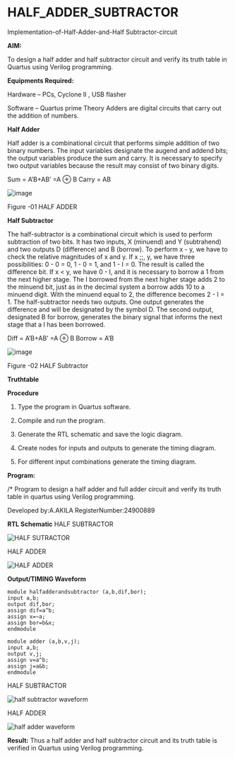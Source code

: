 # HALF_ADDER_SUBTRACTOR

Implementation-of-Half-Adder-and-Half Subtractor-circuit

**AIM:**

To design a half adder and half subtractor circuit and verify its truth table in Quartus using Verilog programming.

**Equipments Required:**

Hardware – PCs, Cyclone II , USB flasher 

Software – Quartus prime Theory Adders are digital circuits that carry out the addition of numbers.

**Half Adder**

Half adder is a combinational circuit that performs simple addition of two binary numbers. The input variables designate the augend and addend bits; the output variables produce the sum and carry. It is necessary to specify two output variables because the result may consist of two binary digits.

Sum = A’B+AB’ =A ⊕ B Carry = AB

![image](https://github.com/naavaneetha/HALF_ADDER_SUBTRACTOR/assets/154305477/bd4a0b2c-cdbc-4184-ab08-81578f121e1f)

Figure -01 HALF ADDER

**Half Subtractor**

The half-subtractor is a combinational circuit which is used to perform subtraction of two bits. It has two inputs, X (minuend) and Y (subtrahend) and two outputs D (difference) and B (borrow). To perform x - y, we have to check the relative magnitudes of x and y. If x ;;, y, we have three possibilities: 0 - 0 = 0, 1 - 0 = 1, and 1 - I = 0. The result is called the difference bit. If x < y, we have 0 - I, and it is necessary to borrow a 1 from the next higher stage. The I borrowed from the next higher stage adds 2 to the minuend bit, just as in the decimal system a borrow adds 10 to a minuend digit. With the minuend equal to 2, the difference becomes 2 - I = 1. The half-subtractor needs two outputs. One output generates the difference and will be designated by the symbol D. The second output, designated B for borrow, generates the binary signal that informs the next stage that a I has been borrowed. 

Diff = A’B+AB’ =A ⊕ B
Borrow = A’B

 ![image](https://github.com/naavaneetha/HALF_ADDER_SUBTRACTOR/assets/154305477/d76b099c-513f-4e7c-843a-e2fd028a531a)

Figure -02 HALF Subtractor

**Truthtable**

**Procedure**

1.	Type the program in Quartus software.

2.	Compile and run the program.

3.	Generate the RTL schematic and save the logic diagram.

4.	Create nodes for inputs and outputs to generate the timing diagram.

5.	For different input combinations generate the timing diagram.


**Program:**

/* Program to design a half adder and full adder circuit and verify its truth table in quartus using Verilog programming.

Developed by:A.AKILA RegisterNumber:24900889

**RTL Schematic**
HALF SUBTRACTOR

![HALF SUTRACTOR](https://github.com/user-attachments/assets/67904597-3982-469a-b8e9-0282580a5041)

HALF ADDER

![HALF ADDER](https://github.com/user-attachments/assets/de38e6cc-493d-482b-afc1-281713851075)



**Output/TIMING Waveform**

```
module halfadderandsubtractor (a,b,dif,bor);
input a,b;
output dif,bor;
assign dif=a^b;
assign x=~a;
assign bor=b&x;
endmodule
```

```
module adder (a,b,v,j);
input a,b;
output v,j;
assign v=a^b;
assign j=a&b;
endmodule
```

HALF SUBTRACTOR

![half subtractor waveform](https://github.com/user-attachments/assets/8eaae2cb-c7de-405e-8af0-62a8c5caee05)

HALF ADDER

![half adder waveform](https://github.com/user-attachments/assets/84fdbabb-617a-414c-b8dd-16cb1b5f93ec)



**Result:**
Thus a half adder and half subtractor circuit and  its truth table  is verified in Quartus using Verilog programming.

